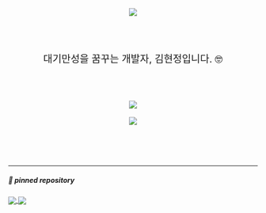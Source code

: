 <div align="center">
<img align="center" src="https://capsule-render.vercel.app/api?type=waving&color=96FFFF&height=220&section=header&text=Jay's%20Github&fontSize=50&fontColor=fff&animation=blink" />
  </div>
<br/>
<br/>
<br/>
<div style="font-size:20px; margin:20px;" align="center">
대기만성을 꿈꾸는 개발자, 김현정입니다. 🤓
  
</div>
<br/>
<br/>
<br/>
<div align="center" style="margin:0px; padding:0px">
  <img align="center" src="https://github-readme-stats.vercel.app/api?username=HyunJay52&count_private=true&show_icons=true&theme=default" />
</div>

<br/>

<div align="center">
  <img align="center" src="https://github-readme-stats.vercel.app/api/top-langs/?username=HyunJay52&layout=compact&theme=default_repocard )](https://github.com/anuraghazra/github-readme-stats" />
</div>

<br/>
<br/>
<br/>
<br/>

<hr/>
<h5>📌 pinned repository</h5>
<a href="https://github.com/HyunJay52/team4_1ocaler_project">
  <img align="center" src="https://github-readme-stats.vercel.app/api/pin/?username=HyunJay52&repo=team4_1ocaler_project&theme=default_repocard" />
</a>
<a href="https://github.com/HyunJay52/Project_4_Card">
  <img align="center" src="https://github-readme-stats.vercel.app/api/pin/?username=HyunJay52&repo=Project_4_Card&theme=default_repocard" />
</a>
